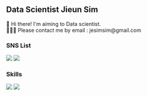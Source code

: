 ## Data Scientist Jieun Sim

<div></div>


<div>👋 Hi there! I'm aiming to Data scientist.</div>
<div>👩🏻‍💻 Please contact me by email : jesimsim@gmail.com</div>


### SNS List
<a href="https://jesimsim.tistory.com/" target="_blank"><img src="https://img.shields.io/badge/Tistory-000000?style=flat-square&logo=tistory&logoColor=white"/></a>
<a href="https://www.instagram.com/jesimsim/" target="_blank"><img src="https://img.shields.io/badge/Instagram-E4405F?style=flat-square&logo=instagram&logoColor=white"/></a>

### Skills

<img src="https://img.shields.io/badge/Python-3776AB?style=for-the-badge&logo=python&logoColor=white"> <img src="https://img.shields.io/badge/SQLite-003B57?style=for-the-badge&logo=sqlite&logoColor=white">

<!--
**Jesimsim/Jesimsim** is a ✨ _special_ ✨ repository because its `README.md` (this file) appears on your GitHub profile.

Here are some ideas to get you started:

- 🔭 I’m currently working on ...
- 🌱 I’m currently learning ...
- 👯 I’m looking to collaborate on ...
- 🤔 I’m looking for help with ...
- 💬 Ask me about ...
- 📫 How to reach me: ...
- 😄 Pronouns: ...
- ⚡ Fun fact: ...
-->
